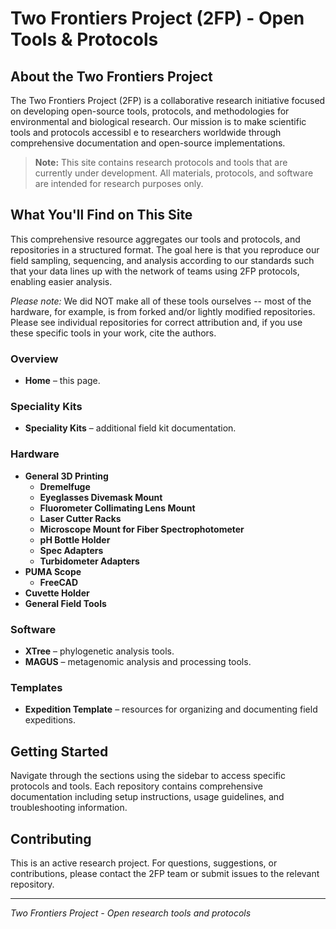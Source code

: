 
# Two Frontiers Project (2FP) - Open Tools & Protocols

## About the Two Frontiers Project

The Two Frontiers Project (2FP) is a collaborative research initiative focused on developing open-source tools, protocols, and methodologies for environmental and biological research. Our mission is to make scientific tools and protocols accessibl
e to researchers worldwide through comprehensive documentation and open-source implementations.

> **Note:** This site contains research protocols and tools that are currently under development. All materials, protocols, and software are intended for research purposes only.

## What You'll Find on This Site

This comprehensive resource aggregates our tools and protocols, and repositories in a structured format. The goal here is that you reproduce our field sampling, sequencing, and analysis according to our standards such that your data lines up with the network of teams using 2FP protocols, enabling easier analysis.

*Please note:* We did NOT make all of these tools ourselves -- most of the hardware, for example, is from forked and/or lightly modified repositories. Please see individual repositories for correct attribution and, if you use these specific tools in your work, cite the authors.

### Overview
- **Home** – this page.

### Speciality Kits
- **Speciality Kits** – additional field kit documentation.

### Hardware
- **General 3D Printing**
  - **Dremelfuge**
  - **Eyeglasses Divemask Mount**
  - **Fluorometer Collimating Lens Mount**
  - **Laser Cutter Racks**
  - **Microscope Mount for Fiber Spectrophotometer**
  - **pH Bottle Holder**
  - **Spec Adapters**
  - **Turbidometer Adapters**
- **PUMA Scope**
  - **FreeCAD**
- **Cuvette Holder**
- **General Field Tools**

### Software
- **XTree** – phylogenetic analysis tools.
- **MAGUS** – metagenomic analysis and processing tools.

### Templates
- **Expedition Template** – resources for organizing and documenting field expeditions.

## Getting Started

Navigate through the sections using the sidebar to access specific protocols and tools. Each repository contains comprehensive documentation including setup instructions, usage guidelines, and troubleshooting information.

## Contributing

This is an active research project. For questions, suggestions, or contributions, please contact the 2FP team or submit issues to the relevant repository.

---

*Two Frontiers Project - Open research tools and protocols*
